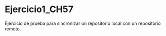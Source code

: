 # Ejercicio1_CH57
Ejercicio de prueba para sincronizar un repositorio local con un repositorio remoto.
